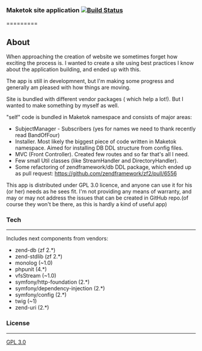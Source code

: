 ### Maketok site application [![Build Status](https://travis-ci.org/SlayerBirden/site.svg?branch=master)](https://travis-ci.org/SlayerBirden/site)
=========

About
---------

When approaching the creation of website we sometimes forget how exciting the process is. I wanted to create a site using best practices I know about the application building, and ended up with this.

The app is still in developmnent, but I'm making some progress and generally am pleased with how things are moving.

Site is bundled with different vendor packages ( which help a lot!). But I wanted to make something by myself as well. 

"self" code is bundled in Maketok namespace and consists of major areas:
- SubjectManager - Subscribers (yes for names we need to thank recently read BandOfFour)
- Installer. Most likely the biggest piece of code written in Maketok namespace. Aimed for installing DB DDL structure from config files.
- MVC (Front Controller). Created few routes and so far that's all I need.
- Few small Util classes (like StreamHandler and DirectoryHandler).
- Some refactoring of zendframework/db DDL package, which ended up as pull request: https://github.com/zendframework/zf2/pull/6556

This app is distributed under GPL 3.0 licence, and anyone can use it for his (or her) needs as he sees fit. I'm not providing any means of warranty, and may or may not address the issues that can be created in GitHub repo.(of course they won't be there, as this is hardly a kind of useful app)


### Tech
--------

Includes next components from vendors:
- zend-db (zf 2.*)
- zend-stdlib (zf 2.*)
- monolog (~1.0)
- phpunit (4.*)
- vfsStream (~1.0)
- symfony/http-foundation (2.*)
- symfony/dependency-injection (2.*)
- symfony/config (2.*)
- twig (~1)
- zend-uri (2.*)


### License
---------

[GPL 3.0](https://www.gnu.org/licenses/gpl-faq.html)
